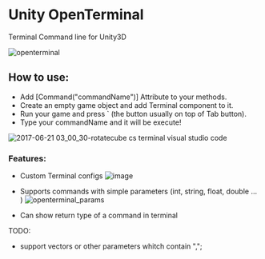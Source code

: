 # Unity OpenTerminal
Terminal Command line for Unity3D

![openterminal](https://user-images.githubusercontent.com/6388730/27359237-f97a8cc2-562f-11e7-8039-db8c282b6081.gif)


## How to use: 
- Add [Command("commandName")] Attribute to your methods.
- Create an empty game object and add Terminal component to it.
- Run your game and press ` (the button usually on top of Tab button).
- Type your commandName and it will be execute!

![2017-06-21 03_00_30-rotatecube cs terminal visual studio code](https://user-images.githubusercontent.com/6388730/27359328-73217f68-5630-11e7-83b6-8d1f0c47285b.png)


### Features:
- Custom Terminal configs
![image](https://user-images.githubusercontent.com/6388730/27377905-8dd0b4b8-568b-11e7-83f0-775d943773a9.png)

- Supports commands with simple parameters (int, string, float, double ... )
![openterminal_params](https://user-images.githubusercontent.com/6388730/27377435-34db691c-568a-11e7-9a29-89bea9755378.gif)
- Can show return type of a command in terminal

TODO:
- support vectors or other parameters whitch contain ",";
